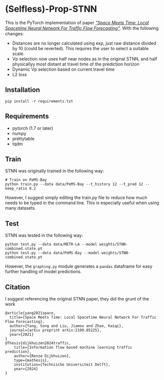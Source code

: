 # (Selfless)-Prop-STNN
This is the PyTorch implementation of paper *["Space Meets Time: Local Spacetime Neural Network For Trafﬁc Flow Forecasting"](https://arxiv.org/pdf/2109.05225)*.
With the following changes:
- Distances are no longer calculated using exp, just raw distance divided by 10 (could be reverted). This requires the user to select a suitable scale.
- Vp selection now uses half near nodes as in the original STNN, and half physicallyy most distant at travel time of the prediction horizon
- Dynamic Vp selection based on current travel time
- L2 loss
## Installation
```
pip install -r requirements.txt
```

## Requirements
- pytorch (1.7 or later)
- numpy
- prettytable
- tqdm


## Train
STNN was originally trained in the following way:
```
# Train on PeMS-Bay
python train.py --data data/PeMS-Bay --t_history 12 --t_pred 12 --keep_ratio 0.2
```
However, I suggest simply editing the train.py file to reduce how much needs to be typed in the command line. This is especially useful when using many datasets.

## Test
STNN was tested in the following way:
```
python test.py --data data/METR-LA --model weights/STNN-combined.state.pt
python test.py --data data/PeMS-Bay --model weights/STNN-combined.state.pt
```
However, the `graphing.py` module generates a `pandas` dataframe for easy further handling of model predictions.

## Citation
I suggest referencing the original STNN paper, they did the grunt of the work 
```
@article{yang2021space,
  title={Space Meets Time: Local Spacetime Neural Network For Traffic Flow Forecasting},
  author={Yang, Song and Liu, Jiamou and Zhao, Kaiqi},
  journal={arXiv preprint arXiv:2109.05225},
  year={2021}
}
@Thesis{dijkhuizen2024traffic,
    title={Information flow based machine learning traffic prediction},
    author={Renze Dijkhuizen},
    type={mathesis},
    institution={Technische Universiteit Delft},
    year={2024}
}
```
